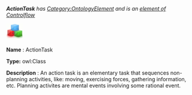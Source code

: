 ___ActionTask__ 
 has
 [Category:OntologyElement](../../Category/OntologyElement "Category:OntologyElement") 
 and is an
 [element of](../../Property/ElementOf "Property:ElementOf") 
[Controlflow](../../Submissions/Controlflow "Submissions:Controlflow")_




  





[![Class](../public/images/thumb/2/27/Class.gif/45px-Class.gif)](../../Image/Class.gif "Class")


__Name__ 
 : ActionTask
 



__Type:__ 
 owl:Class
 



__Description__ 
 : An action task is an elementary task that sequences non-planning activities, like: moving, exercising forces, gathering information, etc. Planning activites are mental events involving some rational event.